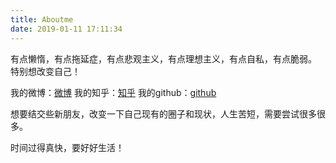 ```yaml
---
title: Aboutme
date: 2019-01-11 17:11:34
---
```


有点懒惰，有点拖延症，有点悲观主义，有点理想主义，有点自私，有点脆弱。
特别想改变自己！

我的微博：[微博][1]
我的知乎：[知乎][2]
我的github：[github][3]

想要结交些新朋友，改变一下自己现有的圈子和现状，人生苦短，需要尝试很多很多。

时间过得真快，要好好生活！


  [1]: https://weibo.com/u/1848984155
  [2]: https://www.zhihu.com/people/jiao-qi-yuan-89/activities
  [3]: https://github.com/jiaoqiyuan
